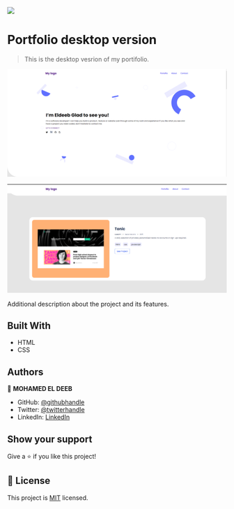 ![](https://img.shields.io/badge/Microverse-blueviolet)

# Portfolio desktop version

> This is the desktop vesrion of my portifolio.
 
![screenshot](./img/sshot.png)

![screenshot](./img/scs.png)

Additional description about the project and its features.

## Built With

- HTML
- CSS

## Authors

👤 **MOHAMED EL DEEB**

- GitHub: [@githubhandle](https://github.com/eng-mohamed-eldeeb)
- Twitter: [@twitterhandle](https://https://twitter.com/eldeeb_3o)
- LinkedIn: [LinkedIn](https://https://www.linkedin.com/in/mohamed-eldeeb-a69022206/)

## Show your support

Give a ⭐️ if you like this project!

## 📝 License

This project is [MIT](./MIT.md) licensed.
